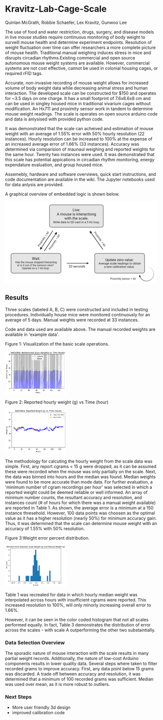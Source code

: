 # Kravitz-Lab-Cage-Scale
Quinlan McGrath, Robbie Schaefer, Lex Kravitz, Gunwoo Lee

  The use of food and water restriction, drugs, surgery, and disease models in live mouse studies require continuous monitoring of body weight to surveill mouse health and determine experiment endpoints. Resolution of weight fluctuation over time can offer researchers a more complete picture of mouse health. Traditional manual weighing induces stress in mice and disrupts circadian rhythms.Existing commercial and open source autonomous mouse weight systems are available. However, commercial systems are not cost effective, cannot be used in colonial housing cages, or required rFID tags. 
 
Accurate, non-invasive recording of mouse weight allows for increased volume of body weight data while decreasing animal stress and human interaction. The developed scale can be constructed for $150 and operates for ~3.5 days on one charge. It has a small footprint of 7.6x8.6x8 cm and can be used in singley housed mice in traditional vivarium cages without modification. An Hx711 and proximity sensor work in tandem to determine mouse weight readings. The scale is operates on open source arduino code and data is anlysised with provided python code. 
  
  It was demonstrated that the scale can acheived and estimation of mouse weight with an average of 1.55% error with 50% hourly resolution (22 instances). Hourly resolution can be increased to 100% at the expense of an increased average error of 1.66% (33 instances). Accuracy was determined via comparision of maunaul weighing and reported weights for the same hour. Twenty two instances were used. It was demonstrated that this scale has potential appications in circadian rhythm monitoring, energy expendature evaluation, and group housed mice.  
  
 Assemebly, hardware and software overviews, quick start instructions, and code documentation are available in the wiki. The Jupyter notebooks used for data anlysis are provided. 

A graphical overview of embedded logic is shown below. 

<img src="https://github.com/qmcgrath/Kravitz-Lab-Cage-Scale/blob/main/Images/stateValueDiagram.png" width="500">

## Results
Three scales (labeled A, B, C) were constructed and included in testing procedures. Individually house mice were monitored continuously for an average of 5 days. Manual weights were recorded at 33 instances.  

Code and data used are available above. The manual recorded weights are available in 'example data'.

Figure 1: Visualization of the basic scale operations. 

<img src="https://github.com/qmcgrath/Kravitz-Lab-Cage-Scale/blob/main/Images/rangeandCgramsSA.png" width="200">

Figure 2: Reported hourly weight (g) vs Time (hour)

<img src="https://github.com/qmcgrath/Kravitz-Lab-Cage-Scale/blob/main/Images/weightVsRecordSA.png" width="200">


The methodology for calcuting the hourly weight from the scale data was simple. First, any report cgrams < 15 g were dropped, as it can be assumed these were recorded when the mouse was only partially on the scale. Next, the data was binned into hours and the median was found. Median weights were found to be more accurate than mode data. For further evaluation, a 'minimum number of cgram recordings per hour' was selected in which a reported weight could be deemed reliable or well informed. An array of minimum number counts, the resultant accuracy and resolution, and instances count (# of hours for which there was a manual weight available) are reported in Table 1. As shown, the average error is a minimum at a 150 instance thresehold. However, 100 data points was choosen as the optimal value as it has a higher resolution (nearly 50%) for minimum accuracy gain. Thus, it was determined that the scale can determine mouse weight with an accuracy of 1.55% with 50% resolution.


Figure 3:Weight error percent distribution. 

<img src="https://github.com/qmcgrath/Kravitz-Lab-Cage-Scale/blob/main/Images/histrogamErrorNoScaleSEp.png" width="200">


Table 1 was recreated for data in which hourly median weight was interpolated across hours with insufficient cgrams were reported. This increased resolution to 100%, will only minorly increasing overall error to 1.66%. 

However, it can be seen in the color coded histogram that not all scales performed equally. In fact, Table 3 demonstrates the distribution of error across the scales - with scale A outperforming the other two substaintially.

### Data Selection Overview
The sporadic nature of mouse interaction with the scale results in many partial weight records. Additionally, the nature of low-cost Arduino components results in lower quality data. Several steps where taken to filter recorded grams to improve accuracy. First, any data point below 15 grams was discarded. A trade off between accuracy and resolution, it was determined that a minimum of 100 recorded grams was sufficient. Median was used over mean, as it is more robust to outliers.  

### Next Steps 
- More user friendly 3d design 
- improved calibration code 
